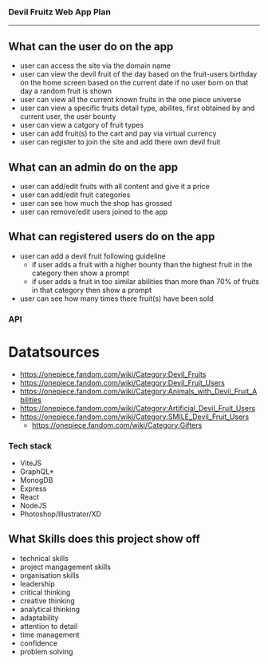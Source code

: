 ### Devil Fruitz Web App Plan
--------------------------------

## What can the user do on the app
- user can access the site via the domain name 
- user can view the devil fruit of the day based on the fruit-users birthday on the home screen based on the current date if no user born on that day a random fruit is shown
- user can view all the current known fruits in the one piece universe
- user can view a specific fruits detail type, abilites, first obtained by and current user, the user bounty 
- user can view a catgory of fruit types
- user can add fruit(s) to the cart and pay via virtual currency 
- user can register to join the site and add there own devil fruit 

## What can an admin do on the app
- user can add/edit fruits with all content and give it a price
- user can add/edit fruit categories
- user can see how much the shop has grossed
- user can remove/edit users joined to the app 

## What can registered users do on the app
- user can add a devil fruit following guideline
  - if user adds a fruit with a higher bounty than the highest fruit in the category then show a prompt
  - if user adds a fruit in too similar abilities than more than 70% of fruits in that category then show a prompt
- user can see how many times there fruit(s) have been sold 

### API
# Datatsources
- https://onepiece.fandom.com/wiki/Category:Devil_Fruits
- https://onepiece.fandom.com/wiki/Category:Devil_Fruit_Users
- https://onepiece.fandom.com/wiki/Category:Animals_with_Devil_Fruit_Abilities
- https://onepiece.fandom.com/wiki/Category:Artificial_Devil_Fruit_Users
- https://onepiece.fandom.com/wiki/Category:SMILE_Devil_Fruit_Users
  - https://onepiece.fandom.com/wiki/Category:Gifters


### Tech stack
- ViteJS
- GraphQL*
- MonogDB
- Express
- React
- NodeJS
- Photoshop/Illustrator/XD

## What Skills does this project show off
- technical skills
- project mangagement skills
- organisation skills
- leadership
- critical thinking
- creative thinking
- analytical thinking
- adaptability
- attention to detail
- time management
- confidence
- problem solving

